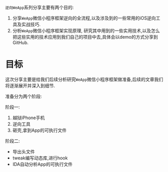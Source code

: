 `逆向WeApp`系列分享主要有两个目的:
1. 分享`WeApp`微信小程序框架逆向的全流程,以及涉及到的一些常用的iOS逆向工具及实战技巧.
2. 分析`WeApp`微信小程序框架实现原理, 研究其中用到的一些实用技术,以及怎么把这些实用的技术应用到我们自己的项目中去,具体会以demo的方式分享到GitHub.

# 目标

这次分享主要是给我们后续分析研究`WeApp`微信小程序框架做准备,后续的文章我们将逐渐展开并深入到细节.

准备分为两个阶段:

阶段一:
1. 越狱iPhone手机
1. 逆向工具
1. 砸壳,拿到App的可执行文件

阶段二:
- 导出头文件
- tweak编写动态库,进行hook
- IDA自动分析App的可执行文件
